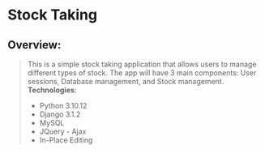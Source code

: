# Stock Taking

## Overview:
> This is a simple stock taking application that allows users to manage different types of stock. The app will have 3 main components: User sessions, Database management, and Stock management. 
> <br/>
> **Technologies**:
>  - Python 3.10.12
>  - Django 3.1.2
>  - MySQL
>  - JQuery - Ajax
>  - In-Place Editing